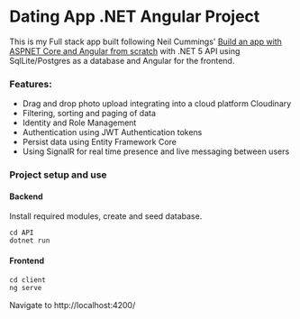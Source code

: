# Dating App .NET Angular Project

This is my Full stack app built following Neil Cummings' [Build an app with ASPNET Core and Angular from scratch](https://www.udemy.com/course/build-an-app-with-aspnet-core-and-angular-from-scratch/?utm_source=adwords&utm_medium=udemyads&utm_campaign=WebDevelopment_v.PROF_la.EN_cc.UK_ti.8322&utm_content=deal4584&utm_term=_._ag_73899898953_._ad_375956900774_._kw__._de_c_._dm__._pl__._ti_dsa-774930035449_._li_1007326_._pd__._&matchtype=b&gclid=Cj0KCQiA3NX_BRDQARIsALA3fILf8LxvbyX5G6y2p9tFjjbOL_nSQ5xoWY2HdF-V-gaQ8bZQ44LXzyIaAuU9EALw_wcBm)
with .NET 5 API using SqlLite/Postgres as a database and Angular for the frontend.

### Features:
* Drag and drop photo upload integrating into a cloud platform Cloudinary
* Filtering, sorting and paging of data
* Identity and Role Management
* Authentication using JWT Authentication tokens
* Persist data using Entity Framework Core
* Using SignalR for real time presence and live messaging between users

### Project setup and use
#### Backend
Install required modules, create and seed database.

```net
cd API
dotnet run
```

#### Frontend
```js
cd client
ng serve
```
Navigate to http://localhost:4200/

